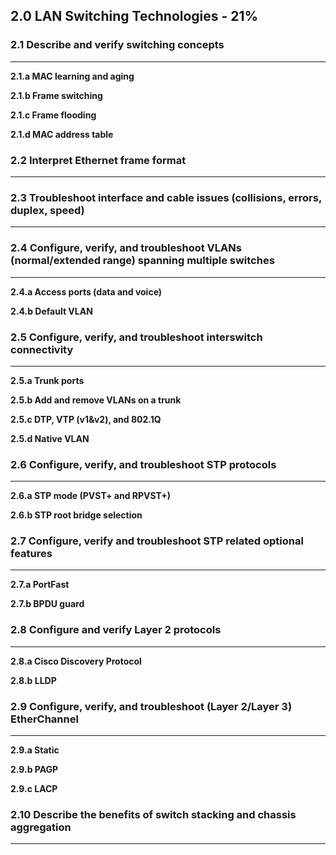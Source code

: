 ## 2.0 LAN Switching Technologies - 21%

### 2.1 Describe and verify switching concepts
-----
**2.1.a MAC learning and aging**

**2.1.b Frame switching**

**2.1.c Frame flooding**

**2.1.d MAC address table**

### 2.2 Interpret Ethernet frame format
-----

### 2.3 Troubleshoot interface and cable issues (collisions, errors, duplex, speed)
-----

### 2.4 Configure, verify, and troubleshoot VLANs (normal/extended range) spanning multiple switches
-----
**2.4.a Access ports (data and voice)**

**2.4.b Default VLAN**

### 2.5 Configure, verify, and troubleshoot interswitch connectivity
-----
**2.5.a Trunk ports**

**2.5.b Add and remove VLANs on a trunk**

**2.5.c DTP, VTP (v1&v2), and 802.1Q**

**2.5.d Native VLAN**

### 2.6 Configure, verify, and troubleshoot STP protocols
-----
**2.6.a STP mode (PVST+ and RPVST+)**

**2.6.b STP root bridge selection**

### 2.7 Configure, verify and troubleshoot STP related optional features
-----
**2.7.a PortFast**

**2.7.b BPDU guard**

### 2.8 Configure and verify Layer 2 protocols
-----
**2.8.a Cisco Discovery Protocol**

**2.8.b LLDP**

### 2.9 Configure, verify, and troubleshoot (Layer 2/Layer 3) EtherChannel
-----
**2.9.a Static**

**2.9.b PAGP**

**2.9.c LACP**

### 2.10 Describe the benefits of switch stacking and chassis aggregation
-----
